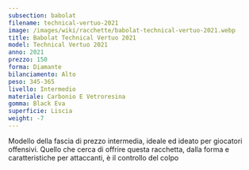 ```yaml
---
subsection: babolat
filename: technical-vertuo-2021
image: /images/wiki/racchette/babolat-technical-vertuo-2021.webp
title: Babolat Technical Vertuo 2021
model: Technical Vertuo 2021
anno: 2021
prezzo: 150
forma: Diamante
bilanciamento: Alto
peso: 345-365
livello: Intermedio
materiale: Carbonio E Vetroresina
gomma: Black Eva
superficie: Liscia
weight: -7
---
```

Modello della fascia di prezzo intermedia, ideale ed ideato per giocatori offensivi. Quello che cerca di offrire questa racchetta, dalla forma e caratteristiche per attaccanti, è il controllo del colpo